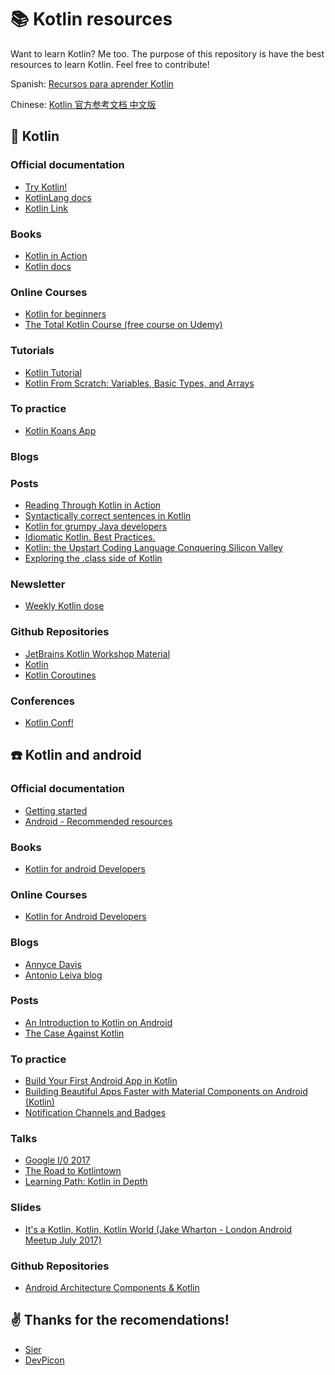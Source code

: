 # :books: Kotlin resources 

Want to learn Kotlin? Me too. 
The purpose of this repository is have the best resources to learn Kotlin. Feel free to contribute! 

Spanish: [Recursos para aprender Kotlin](RESOURCES_ES.MD)

Chinese: [Kotlin 官方参考文档 中文版](https://github.com/china-kook/Skill-learn-collect#kotlin)

## :hatched_chick: Kotlin

### Official documentation
* [Try Kotlin!](https://try.kotlinlang.org/)
* [KotlinLang docs](https://kotlinlang.org/docs/)
* [Kotlin Link](https://kotlin.link/)

### Books
* [Kotlin in Action](https://www.amazon.com/Kotlin-Action-Dmitry-Jemerov/dp/1617293296/ref=sr_1_1?ie=UTF8&qid=1501222185&sr=8-1&keywords=kotlin+in+action)
* [Kotlin docs](https://kotlinlang.org/docs/kotlin-docs.pdf)

### Online Courses
* [Kotlin for beginners](https://www.udemy.com/kotlin-course/learn/v4/overview)
* [The Total Kotlin Course (free course on Udemy)](https://www.udemy.com/the-total-kotlin-course-learn-kotlin-today)

### Tutorials
* [Kotlin Tutorial](https://www.youtube.com/watch?v=H_oGi8uuDpA)
* [Kotlin From Scratch: Variables, Basic Types, and Arrays](https://code.tutsplus.com/tutorials/kotlin-from-scratch-variables-basic-types-arrays-type-inference-and-comments--cms-29328)

### To practice
* [Kotlin Koans App](https://play.google.com/store/apps/details?id=me.vickychijwani.kotlinkoans)

### Blogs

### Posts
* [Reading Through Kotlin in Action](https://medium.com/@calren24/reading-through-kotlin-in-action-428111b051ce)
* [Syntactically correct sentences in Kotlin](https://notes.devlabs.bg/syntactically-correct-sentences-in-kotlin-16d98717dc38)
* [Kotlin for grumpy Java developers](https://medium.com/@Pinterest_Engineering/kotlin-for-grumpy-java-developers-8e90875cb6ab)
* [Idiomatic Kotlin. Best Practices.](https://blog.philipphauer.de/idiomatic-kotlin-best-practices/)
* [Kotlin: the Upstart Coding Language Conquering Silicon Valley](https://www.wired.com/story/kotlin-the-upstart-coding-language-conquering-silicon-valley?mbid=social_twitter)
* [Exploring the .class side of Kotlin](https://proandroiddev.com/exploring-the-class-side-of-kotlin-d4af0d1065e2)

### Newsletter
* [Weekly Kotlin dose](http://www.kotlinweekly.net/)

### Github Repositories
* [JetBrains Kotlin Workshop Material](https://github.com/JetBrains/kotlin-workshop)
* [Kotlin](https://github.com/Kotlin)
* [Kotlin Coroutines](https://github.com/Kotlin/kotlin-coroutines)

### Conferences
* [Kotlin Conf!](https://kotlinconf.com/)


## :phone: Kotlin and android

### Official documentation
* [Getting started](https://developer.android.com/kotlin/index.html)
* [Android - Recommended resources](https://developer.android.com/kotlin/resources.html)

### Books
* [Kotlin for android Developers](https://www.amazon.com/Kotlin-Android-Developers-Learn-developing/dp/1530075610/ref=pd_bxgy_14_img_2?_encoding=UTF8&pd_rd_i=1530075610&pd_rd_r=YSDSWSAP9E7W4EYXK1CS&pd_rd_w=fbwhE&pd_rd_wg=UCZ4M&psc=1&refRID=YSDSWSAP9E7W4EYXK1CS)

### Online Courses
* [Kotlin for Android Developers](https://academy.antonioleiva.com/p/kotlin-android-developers)

### Blogs

* [Annyce Davis](http://adavis.info/?s=KOTLIN)
* [Antonio Leiva blog](https://antonioleiva.com/kotlin/)
 
### Posts
* [An Introduction to Kotlin on Android](https://www.bignerdranch.com/blog/an-introduction-to-kotlin-on-android/)
* [The Case Against Kotlin](https://medium.com/@Pinterest_Engineering/the-case-against-kotlin-2c574cb87953)

### To practice
* [Build Your First Android App in Kotlin](https://codelabs.developers.google.com/codelabs/build-your-first-android-app-kotlin/index.html?index=..%2F..%2Findex#0)
* [Building Beautiful Apps Faster with Material Components on Android (Kotlin)
](https://codelabs.developers.google.com/codelabs/mdc-android-kotlin/index.html?index=..%2F..%2Findex#0)
* [Notification Channels and Badges](https://codelabs.developers.google.com/codelabs/notification-channels-kotlin/index.html?index=..%2F..%2Findex#0)

### Talks
* [Google I/0 2017](https://www.youtube.com/results?search_query=google+io+2017+kotlin)
* [The Road to Kotlintown](https://academy.realm.io/posts/360-andev-2017-huyen-tue-dao-christina-lee-kotlintown/)
* [Learning Path: Kotlin in Depth](https://academy.realm.io/posts/learning-path-kotlin-in-depth/)


### Slides
* [It's a Kotlin, Kotlin, Kotlin World (Jake Wharton - London Android Meetup July 2017)](https://speakerdeck.com/jakewharton/its-a-kotlin-kotlin-kotlin-world-london-android-meetup-july-2017)

### Github Repositories
* [Android Architecture Components & Kotlin](https://github.com/erikcaffrey/Android-Architecture-Components-Kotlin)


## :v: Thanks for the recomendations!

* [Sier](https://github.com/sierisimo)
* [DevPicon](https://github.com/DevPicon)



